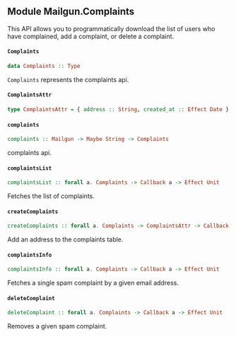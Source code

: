 ## Module Mailgun.Complaints

This API allows you to programmatically download the list of users who have complained,
add a complaint, or delete a complaint.

#### `Complaints`

``` purescript
data Complaints :: Type
```

`Complaints` represents the complaints api.

#### `ComplaintsAttr`

``` purescript
type ComplaintsAttr = { address :: String, created_at :: Effect Date }
```

#### `complaints`

``` purescript
complaints :: Mailgun -> Maybe String -> Complaints
```

complaints api.

#### `complaintsList`

``` purescript
complaintsList :: forall a. Complaints -> Callback a -> Effect Unit
```

Fetches the list of complaints.

#### `createComplaints`

``` purescript
createComplaints :: forall a. Complaints -> ComplaintsAttr -> Callback a -> Effect Unit
```

Add an address to the complaints table.

#### `complaintsInfo`

``` purescript
complaintsInfo :: forall a. Complaints -> Callback a -> Effect Unit
```

Fetches a single spam complaint by a given email address.

#### `deleteComplaint`

``` purescript
deleteComplaint :: forall a. Complaints -> Callback a -> Effect Unit
```

Removes a given spam complaint.


